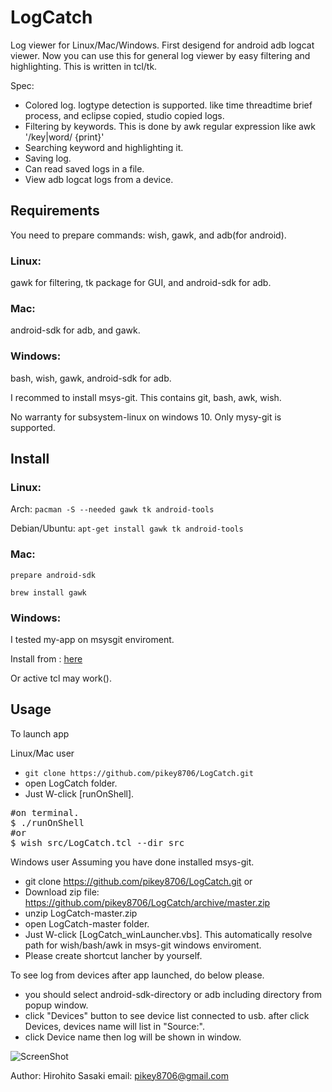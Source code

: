 LogCatch
===
Log viewer for Linux/Mac/Windows.
First desigend for android adb logcat viewer.
Now you can use this for general log viewer by easy filtering and highlighting.
This is written in tcl/tk.

Spec:
- Colored log. logtype detection is supported. like time threadtime brief process, and eclipse copied, studio copied logs. 
- Filtering by keywords. This is done by awk regular expression like awk '/key|word/ {print}'
- Searching keyword and highlighting it.
- Saving log.
- Can read saved logs in a file.
- View adb logcat logs from a device.

## Requirements
You need to prepare commands: wish, gawk, and adb(for android).

### Linux:
gawk for filtering, tk package for GUI, and android-sdk for adb.

### Mac:
android-sdk for adb, and gawk.

### Windows:
bash, wish, gawk, android-sdk for adb.

I recommed to install msys-git. This contains git, bash, awk, wish.

No warranty for subsystem-linux on windows 10. Only mysy-git is supported.

## Install
### Linux:
Arch:
`pacman -S --needed gawk tk android-tools`

Debian/Ubuntu:
`apt-get install gawk tk android-tools`


### Mac:
`prepare android-sdk`

`brew install gawk`

### Windows:
I tested my-app on msysgit enviroment.

Install from : [here](https://git-for-windows.github.io/)

Or active tcl may work().

## Usage
To launch app

Linux/Mac user
- `git clone https://github.com/pikey8706/LogCatch.git`
- open LogCatch folder.
- Just W-click [runOnShell].
<pre>
#on terminal.
$ ./runOnShell
#or
$ wish src/LogCatch.tcl --dir src
</pre>

Windows user
Assuming you have done installed msys-git.
- git clone https://github.com/pikey8706/LogCatch.git
or
- Download zip file: https://github.com/pikey8706/LogCatch/archive/master.zip
- unzip LogCatch-master.zip
- open LogCatch-master folder.
- Just W-click [LogCatch_winLauncher.vbs]. This automatically resolve path for wish/bash/awk in msys-git windows enviroment.
- Please create shortcut lancher by yourself.

To see log from devices after app launched, do below please.
- you should select android-sdk-directory or adb including directory from popup window.
- click "Devices" button to see device list connected to usb. after click Devices,
 devices name will list in "Source:".
- click Device name then log will be shown in window.

![ScreenShot](https://raw.github.com/pikey8706/LogCatch/master/screenshot_on_mac.png)

Author:
Hirohito Sasaki
email: pikey8706@gmail.com
